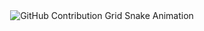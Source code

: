 <div align="center">
    <img src="https://raw.githubusercontent.com/karimtz999/karimtz999/output/github-contribution-grid-snake.svg" alt="GitHub Contribution Grid Snake Animation"/>
</div>
